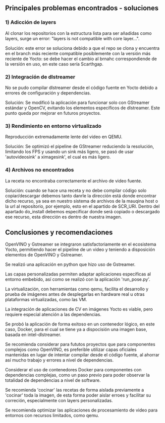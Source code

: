 ## Principales problemas encontrados - soluciones

### 1) Adicción de layers

Al clonar los repositorios con la estructura lista para ser añadidas como layers, surge un error: "layers is not compatible with core layer...". 

Solución: este error se soluciona debido a que el repo se clona y encuentra en el branch más reciente compatible posiblemente con la versión más reciente de Yocto: se debe hacer el cambio al brnahc correspondiende de la versión en uso, en este caso sería Scarthgap. 


### 2) Integración de dlstreamer

No se pudo compilar dlstreamer desde el código fuente en Yocto debido a errores de configuración y dependencias.

Solución: Se modificó la aplicación para funcionar solo con GStreamer estándar y OpenCV, evitando los elementos específicos de dlstreamer. Este punto queda por mejorar en futuros proyectos. 

### 3) Rendimiento en entorno virtualizado

Reproducción extremadamente lente del video en QEMU.

Solución: Se optimizó el pipeline de GStreamer reduciendo la resolución, limitando los FPS y usando un sink más ligero, se pasó de usar 'autovideosink' a ximagesink', el cual es más ligero.

### 4) Archivos no encontrados

La receta no encontraba correctamente el archivo de video fuente.

Solución: cuando se hace una receta y no debe compilar código solo copiar/descargar debemos tanto danrle la dirección está donde encontrar dicho recurso, ya sea en nuestro sistema de archivos de la mauqina host o la url al repositorio, por ejemplo, esto en el apartido de SCR_URI. Dentro del apartado do_install debemos específicar donde será copiado o descargado ese recurso, esta dirección es dentro de nuestra imagen. 



## Conclusiones y recomendaciones

OpenVINO y Gstreamer se integraron satisfactoriamente en el ecosistema Yocto, permitiendo hacer el pipeline de un video y teniendo a disposición elementos de OpenVINO y Gstreamer. 

Se realizó una aplicación en python que hizo uso de Gstreamer. 

Las capas personalizadas permiten adaptar aplicaciones específicas al entorno embebido, así como se realizó con la aplicación 'run_pose.py'. 

La virtualización, con herramientas como qemu, facilita el desarrollo y prueba de imágenes antes de desplegarlas en hardware real u otras plataformas virtualizadas, como las VM. 

La integración de aplicaciones de CV en imágenes Yocto es viable, pero requiere especial atención a las dependencias.

Se probó la aplicación de forma exitoso en un contenedor lógico, en este caso, Docker, para el cual se tiene ya a dispocisión una imagen base, basada en intel-dlstreamer. 

Se recomienda considerar para fututos proyectos que para componentes complejos como OpenVINO, es preferible utilizar capas oficiales mantenidas en lugar de intentar compilar desde el código fuente, al ahorrar así mucho trabajo y errores a nivel de dependencias. 

Considerar el uso de contenedores Docker para componentes con dependencias complejas, como un paso previo para poder observar la totalidad de dependencias a nivel de software. 

Se recomienda 'cocinar' las recetas de forma aislada previamente a 'cocinar' toda la imagen, de esta forma poder aislar erroes y facilitar su correción, especialmente con layers personalizadas.

Se recomienda optimizar las aplicaciones de procesamiento de video para entornos con recursos limitados, como qemu.

